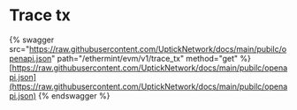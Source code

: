 # Trace tx

{% swagger src="https://raw.githubusercontent.com/UptickNetwork/docs/main/pubilc/openapi.json" path="/ethermint/evm/v1/trace_tx" method="get" %}
[https://raw.githubusercontent.com/UptickNetwork/docs/main/pubilc/openapi.json](https://raw.githubusercontent.com/UptickNetwork/docs/main/pubilc/openapi.json)
{% endswagger %}
